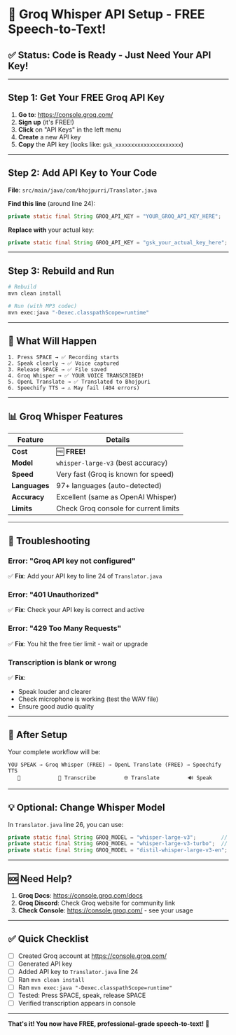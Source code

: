 # 🚀 Groq Whisper API Setup - FREE Speech-to-Text!

## ✅ Status: Code is Ready - Just Need Your API Key!

---

## Step 1: Get Your FREE Groq API Key

1. **Go to**: https://console.groq.com/
2. **Sign up** (it's FREE!)
3. **Click** on "API Keys" in the left menu
4. **Create** a new API key
5. **Copy** the API key (looks like: `gsk_xxxxxxxxxxxxxxxxxxxxx`)

---

## Step 2: Add API Key to Your Code

**File**: `src/main/java/com/bhojpurri/Translator.java`

**Find this line** (around line 24):
```java
private static final String GROQ_API_KEY = "YOUR_GROQ_API_KEY_HERE";
```

**Replace with** your actual key:
```java
private static final String GROQ_API_KEY = "gsk_your_actual_key_here";
```

---

## Step 3: Rebuild and Run

```powershell
# Rebuild
mvn clean install

# Run (with MP3 codec)
mvn exec:java "-Dexec.classpathScope=runtime"
```

---

## 🎯 What Will Happen

```
1. Press SPACE → ✅ Recording starts
2. Speak clearly → ✅ Voice captured  
3. Release SPACE → ✅ File saved
4. Groq Whisper → ✅ YOUR VOICE TRANSCRIBED!
5. OpenL Translate → ✅ Translated to Bhojpuri
6. Speechify TTS → ⚠️ May fail (404 errors)
```

---

## 📊 Groq Whisper Features

| Feature | Details |
|---------|---------|
| **Cost** | 🆓 **FREE!** |
| **Model** | `whisper-large-v3` (best accuracy) |
| **Speed** | Very fast (Groq is known for speed) |
| **Languages** | 97+ languages (auto-detected) |
| **Accuracy** | Excellent (same as OpenAI Whisper) |
| **Limits** | Check Groq console for current limits |

---

## 🔧 Troubleshooting

### Error: "Groq API key not configured"
✅ **Fix**: Add your API key to line 24 of `Translator.java`

### Error: "401 Unauthorized"  
✅ **Fix**: Check your API key is correct and active

### Error: "429 Too Many Requests"
✅ **Fix**: You hit the free tier limit - wait or upgrade

### Transcription is blank or wrong
✅ **Fix**: 
- Speak louder and clearer
- Check microphone is working (test the WAV file)
- Ensure good audio quality

---

## 🎉 After Setup

Your complete workflow will be:

```
YOU SPEAK → Groq Whisper (FREE) → OpenL Translate (FREE) → Speechify TTS
   🎤            🤖 Transcribe         🌐 Translate         🔊 Speak
```

---

## 💡 Optional: Change Whisper Model

In `Translator.java` line 26, you can use:

```java
private static final String GROQ_MODEL = "whisper-large-v3";        // Best accuracy
private static final String GROQ_MODEL = "whisper-large-v3-turbo";  // Faster
private static final String GROQ_MODEL = "distil-whisper-large-v3-en"; // English only, fastest
```

---

## 🆘 Need Help?

1. **Groq Docs**: https://console.groq.com/docs
2. **Groq Discord**: Check Groq website for community link
3. **Check Console**: https://console.groq.com/ - see your usage

---

## ✅ Quick Checklist

- [ ] Created Groq account at https://console.groq.com/
- [ ] Generated API key
- [ ] Added API key to `Translator.java` line 24
- [ ] Ran `mvn clean install`
- [ ] Ran `mvn exec:java "-Dexec.classpathScope=runtime"`
- [ ] Tested: Press SPACE, speak, release SPACE
- [ ] Verified transcription appears in console

---

**That's it! You now have FREE, professional-grade speech-to-text!** 🎉

